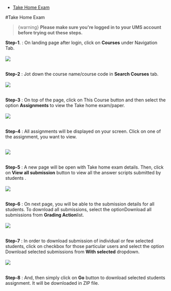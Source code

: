 * [Take Home Exam](#manualmarksentry)

<a name="manualmarksentry"></a> 
#Take Home Exam

>{warning} **Please make sure you're logged in to your UMS account before trying out these steps.**

**Step-1**. : On landing page after login, click on <larecipe-badge type="info">**Courses**</larecipe-badge> under Navigation Tab.
<br/>
<br/>
![](https://s3.ap-south-1.amazonaws.com/jgu-eta/settings/May2019/courseundernavigation.png)
<br/>
<br/>

 **Step-2** : Jot down the course name/course code in <larecipe-badge type="info">**Search Courses**</larecipe-badge> tab.
<br/>
<br/>
![](https://s3.ap-south-1.amazonaws.com/jgu-eta/settings/May2019/searchcourse.png)
<br/>
<br/>

**Step-3** : On top of the page, click on <larecipe-badge type="info">This Course</larecipe-badge> button and then select the option **Assignments** to view the Take home exam/paper.
<br/>
<br/>
![](https://jgu-eta.s3.ap-south-1.amazonaws.com/settings/May2019/takehome1.png)
<br/>
<br/>

**Step-4** : All assignments will be displayed on your screen. Click on one of the assignment, you want to view.
<br/>
<br/>

![](https://jgu-eta.s3.ap-south-1.amazonaws.com/settings/May2019/takehome2.png)
<br/>
<br/>

**Step-5** : A new page will be open with Take home exam details. Then, click on <larecipe-badge type="info">**View all submission**</larecipe-badge> button to view all the answer scripts submitted by students .
<br/>
<br/>
![](https://jgu-eta.s3.ap-south-1.amazonaws.com/settings/May2019/takehome3.png)
<br/>
<br/>

**Step-6** : On next page, you will be able to the submission details for all students. To download all submissions, select the option<larecipe-badge type="info">Download all submissions</larecipe-badge> from <larecipe-badge type="info">**Grading Action**</larecipe-badge>list.
<br/>
<br/>
![](https://jgu-eta.s3.ap-south-1.amazonaws.com/settings/May2019/takehome4.png)
<br/>
<br/>

**Step-7** : In order to download submission of individual or few selected students, click on checkbox for those particular users and select the option  <larecipe-badge type="info">Download selected submissions</larecipe-badge> from <larecipe-badge type="info">**With selected**</larecipe-badge> dropdown. 
<br/>
<br/>
![](https://jgu-eta.s3.ap-south-1.amazonaws.com/settings/May2019/takehome5.png)
<br/>
<br/>

**Step-8** : And, then simply click on **Go** button to download selected students assignment. It will be downloaded in ZIP file.
<br/>
<br/>
